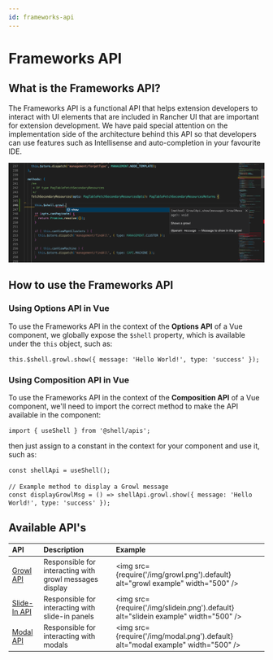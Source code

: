 ```yaml
---
id: frameworks-api
---
```


# Frameworks API

## What is the Frameworks API?

The Frameworks API is a functional API that helps extension developers to interact with UI elements that are included in Rancher UI that are important for extension development. We have paid special attention on the implementation side of the architecture behind this API so that developers can use features such as Intellisense and auto-completion in your favourite IDE.

![Intellisense](./screenshots/intellisense.png)

## How to use the Frameworks API

### Using Options API in Vue

To use the Frameworks API in the context of the **Options API** of a Vue component, we globally expose the `$shell` property, which is available under the `this` object, such as:

```
this.$shell.growl.show({ message: 'Hello World!', type: 'success' });
```

### Using Composition API in Vue

To use the Frameworks API in the context of the **Composition API** of a Vue component, we'll need to import the correct method to make the API available in the component:

```
import { useShell } from '@shell/apis';
```

then just assign to a constant in the context for your component and use it, such as:

```
const shellApi = useShell();

// Example method to display a Growl message
const displayGrowlMsg = () => shellApi.growl.show({ message: 'Hello World!', type: 'success' });
```

## Available API's

| API | Description | Example |
| :--- | :--- | :--- |
| [Growl API](./frameworks-api/interfaces/GrowlApi) | Responsible for interacting with growl messages display | <img src={require('/img/growl.png').default} alt="growl example" width="500" /> |
| [Slide-In API](./frameworks-api/interfaces/SlideInApi) | Responsible for interacting with slide-in panels | <img src={require('/img/slidein.png').default} alt="slidein example" width="500" /> |
| [Modal API](./frameworks-api/interfaces/ModalApi) | Responsible for interacting with modals | <img src={require('/img/modal.png').default} alt="modal example" width="500" /> |
